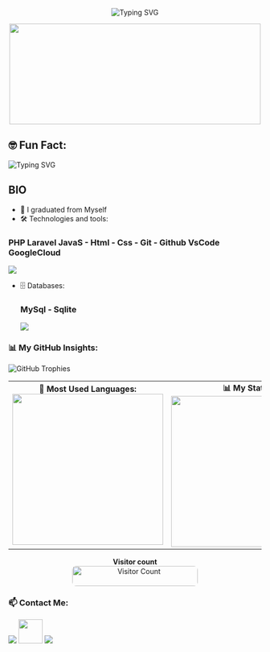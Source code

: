 <p align="center">
  <img src="https://readme-typing-svg.herokuapp.com?font=Fira+Code&weight=600&size=22&pause=10&color=F75C7E&width=435&lines=👋+Hello!+I'm+Elnurbek!;Laravel+and+PHP+Developer+👨‍💻" alt="Typing SVG" />
</p>
<p align="center">
  <img src="https://media.giphy.com/media/qgQUggAC3Pfv687qPC/giphy.gif" width="500" height="200"/>
</p>


## 🤓 Fun Fact:  
<p align="left">
  <img src="https://readme-typing-svg.herokuapp.com?font=Fira+Code&weight=1&size=17&pause=0&color=F75C7E&width=435&lines=Did+you+know?;I+love+solving+coding+challenges+and+debugging;Is+my+superpower!+🔥" alt="Typing SVG" />
</p>

## BIO

- 🏫 I graduated from Myself
- 🛠 Technologies and tools:
### PHP Laravel JavaS - Html - Css - Git - Github VsCode GoogleCloud
  <img src="https://skillicons.dev/icons?i=php,laravel,js,html,css,git,github,gcp" />

- 🗄 Databases:
  ### MySql - Sqlite
  <img src="https://skillicons.dev/icons?i=mysql,sqlite" />

### 📊 My GitHub Insights:  

![GitHub Trophies](https://github-profile-trophy.vercel.app/?username=ElnurbekDev&theme=radical)

<table>
  <tr>
    <td align="center" width="33%">
      <strong>📌 Most Used Languages:</strong><br>
      <img src="https://github-readme-stats.vercel.app/api/top-langs/?username=laraveldev&langs_count=5&layout=compact&theme=radical&hide_border=true&card_width=300" width="300"/>
    </td> 
    <td align="center" width="33%">
      <strong>📊 My Stats:</strong><br>
      <img src="https://github-readme-stats.vercel.app/api?username=laraveldev&show_icons=true&theme=radical&hide_border=true&card_width=300" width="300"/>
    </td>
     
  </tr>    
</table>

<p align="center"> 
  <b>Visitor count</b> <br>
  <img src="https://profile-counter.glitch.me/Elnurbek25/count.svg" alt="Visitor Count" width="250" height="40" style="border-radius: 8px;"/>
</p>

### 📫 Contact Me:  

  <a href="mailto:elnurbek.pubgmobile@gmail.com"><img src="https://skillicons.dev/icons?i=gmail" /></a>
  <a href="https://t.me/Elnurbek"><img src="https://upload.wikimedia.org/wikipedia/commons/8/82/Telegram_logo.svg" width="48" height="48"/></a>
  <a href="https://www.instagram.com/elnurbek_025"><img src="https://skillicons.dev/icons?i=instagram" /></a>
